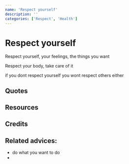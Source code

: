 ```yaml
---
name: 'Respect yourself'
description: ''
categories: ['Respect', 'Health']
---
```

# Respect yourself

Respect yourself, your feelings, the things you want

Respect your body, take care of it

if you dont respect yourself you wont respect others either


## Quotes

## Resources

## Credits

## Related advices:

- do what you want to do
-
